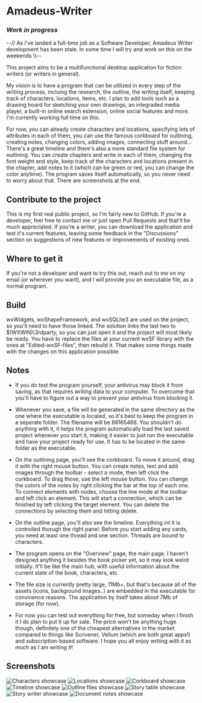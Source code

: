 # Amadeus-Writer
### *Work in progress*

  --// As I've landed a full-time job as a Software Developer, Amadeus Writer development has been stale. In some time I will try and work on this on the weekends \\\\--

  This project aims to be a multifunctional desktop application for fiction writers (or writers in general).
  
  My vision is to have a program that can be utilized in every step of the writing process, incluing the research, the outline, the writing itself, keeping track of characters, locations, items, etc. I plan to add tools such as a drawing board for sketching your own drawings, an integraded media player, a built-in online search extension, online social features and more. I'm currently working full time on this.
  
  For now, you can already create characters and locations, specifying lots of attributes in each of them, you can use the famous corkboard for outlining, creating notes, changing colors, adding images, connecting stuff around... There's a great timeline and there's also a more standard file system for outlining. You can create chapters and write in each of them, changing the font weight and style, keep track of the characters and locations present in the chapter, add notes to it (which can be green or red, you can change the color anytime). The program saves itself automatically, so you never need to worry about that. There are screenshots at the end.
  
## Contribute to the project
 
  This is my first real public project, so I'm fairly new to GitHub. If you're a developer, feel free to contact me or just open Pull Requests and that'll be much appreciated. If you're a writer, you can download the application and test it's current features, leaving some feedback in the "Discussions" section on suggestions of new features or improvements of existing ones.
  
## Where to get it

  If you're not a developer and want to try this out, reach out to me on my email (or wherever you want), and I will provide you an executable file, as a normal program.
  
## Build

  wxWidgets, wxShapeFramework, and wxSQLite3 are used on the project, so you'll need to have those linked. The solution links the last two to $(WXWIN)\3rdparty, so you can just open it and the project will most likely be ready.
  You have to replace the files at your current wxSF library with the ones at "Edited-wxSF-files", then rebuild it. That makes some things made with the changes on this application possible.

## Notes
  
  - If you do test the program yourself, your antivirus may block it from saving, as that requires writing data to your computer. To overcome that you'll have to figure out a way to prevent your antivirus from blocking it.
  
  - Whenever you save, a file will be generated in the same directory as the one where the executable is located, so it's best to keep the program in a seperate folder. The filename will be 88165468. You shouldn't do anything with it, it helps the program automatically load the last saved project whenever you start it, making it easier to just run the executable and have your project ready for use. It has to be located in the same folder as the executable.
  
  - On the outlining page, you'll see the corkboard. To move it around, drag it with the right mouse button. You can create notes, text and add images through the toolbar - select a mode, then left click the corkboard. To drag those, use the left mouse button. You can change the colors of the notes by right clicking the bar at the top of each one. To connect elements with nodes, choose the line mode at the toolbar and left click an element. This will start a connection, which can be finished by left clicking the target element. You can delete the connections by selecting them and hitting delete.
  
  - On the outline page, you'll also see the timeline. Everything int it is controlled thorugh the right panel. Before you start adding any cards, you need at least one thread and one section. Threads are bound to characters. 
  
  - The program opens on the "Overview" page, the main page. I haven't designed anything it besides the book picker yet, so it may look weird initially. It'll be like the main hub, with useful information about the current state of the book, characters, etc.
  
  - The file size is currently pretty large, 11Mb+, but that's because all of the assets (icons, background images..) are embedded in the executable for convinence reasons. The application by itself takes about 7Mb of storage (for now).

  - For now you can test out everything for free, but someday when I finish it I do plan to put it up for sale. The price won't be anything huge though, definitely one of the cheapest alternatives in the market compared to things like Scrivener, Vellum (which are both great apps!) and subscription-based software. I hope you all enjoy writing *with it* as much as I am writing *it*! 

## Screenshots

![Characters showcase](Assets/Screenshots/Characters-Showcase.png)
![Locations showcase](Assets/Screenshots/Locations-Showcase.png)
![Corkboard showcase](Assets/Screenshots/Corkboard-Showcase.png)
![Timeline showcase](Assets/Screenshots/Timeline-Showcase.png)
![Outline files showcase](Assets/Screenshots/Outline-Files-Showcase.png)
![Story table showcase](Assets/Screenshots/Story-Table-Showcase.png)
![Story writer showcase](Assets/Screenshots/Story-Writer-Showcase.png)
![Document notes showcase](Assets/Screenshots/Document-Notes-Showcase.png)
